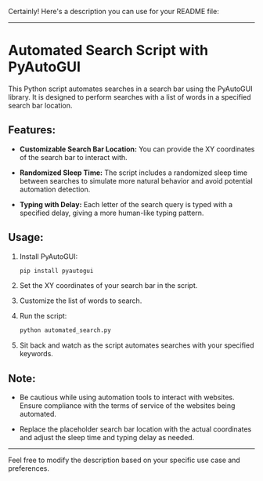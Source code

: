 Certainly! Here's a description you can use for your README file:

---

# Automated Search Script with PyAutoGUI

This Python script automates searches in a search bar using the PyAutoGUI library. It is designed to perform searches with a list of words in a specified search bar location.

## Features:

- **Customizable Search Bar Location:** You can provide the XY coordinates of the search bar to interact with.

- **Randomized Sleep Time:** The script includes a randomized sleep time between searches to simulate more natural behavior and avoid potential automation detection.

- **Typing with Delay:** Each letter of the search query is typed with a specified delay, giving a more human-like typing pattern.

## Usage:

1. Install PyAutoGUI:
   ```bash
   pip install pyautogui
   ```

2. Set the XY coordinates of your search bar in the script.

3. Customize the list of words to search.

4. Run the script:
   ```bash
   python automated_search.py
   ```

5. Sit back and watch as the script automates searches with your specified keywords.

## Note:

- Be cautious while using automation tools to interact with websites. Ensure compliance with the terms of service of the websites being automated.

- Replace the placeholder search bar location with the actual coordinates and adjust the sleep time and typing delay as needed.

---

Feel free to modify the description based on your specific use case and preferences.

